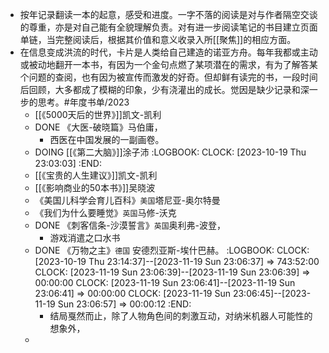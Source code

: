 - 按年记录翻读一本的起意，感受和进度。一字不落的阅读是对与作者隔空交谈的尊重，亦是对自己能有全貌理解负责。对有进一步阅读笔记的书目建立页面单链，当完整阅读后，根据其价值和意义收录入所[[聚焦]]的相应方面。
- 在信息变成洪流的时代，卡片是人类给自己建造的诺亚方舟。每年我都或主动或被动地翻开一本书，有因为一个金句点燃了某项潜在的需求，有为了解答某个问题的查阅，也有因为被宣传而激发的好奇。但却鲜有读完的书，一段时间后回顾，大多都成了模糊的印象，少有浇灌出的成长。觉因是缺少记录和深一步的思考。#年度书单/2023
	- [[《5000天后的世界》]]凯文-凯利
	- DONE 《大医-破晓篇》马伯庸，
		- 西医在中国发展的一副画卷。
	- DOING [[《第二大脑》]]涂子沛
	  :LOGBOOK:
	  CLOCK: [2023-10-19 Thu 23:03:03]
	  :END:
	- [[《宝贵的人生建议》]]凯文-凯利
	- [[《影响商业的50本书》]]吴晓波
	- 《美国儿科学会育儿百科》`美国`塔尼亚-奥尔特曼
	- 《我们为什么要睡觉》`英国`马修-沃克
	- DONE 《刺客信条-沙漠誓言》`英国`奥利弗-波登，
		- 游戏消遣之口水书
	- DONE 《万物之主》`德国` 安德烈亚斯-埃什巴赫。
	  :LOGBOOK:
	  CLOCK: [2023-10-19 Thu 23:14:37]--[2023-11-19 Sun 23:06:37] =>  743:52:00
	  CLOCK: [2023-11-19 Sun 23:06:39]--[2023-11-19 Sun 23:06:39] =>  00:00:00
	  CLOCK: [2023-11-19 Sun 23:06:41]--[2023-11-19 Sun 23:06:41] =>  00:00:00
	  CLOCK: [2023-11-19 Sun 23:06:45]--[2023-11-19 Sun 23:06:57] =>  00:00:12
	  :END:
		- 结局戛然而止，除了人物角色间的刺激互动，对纳米机器人可能性的想象外，
	-